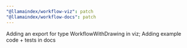 ```yaml
---
"@llamaindex/workflow-viz": patch
"@llamaindex/workflow-docs": patch
---
```


Adding an export for type WorkflowWithDrawing in viz; Adding example code + tests in docs
